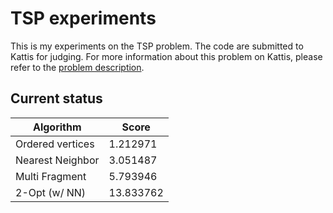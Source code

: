 # TSP experiments

This is my experiments on the TSP problem. The code are submitted to Kattis for judging. For more information
about this problem on Kattis, please refer to the [problem description](https://open.kattis.com/problems/tsp).

## Current status

| Algorithm          | Score      |
| ------------------ | ---------- |
| Ordered vertices   | 1.212971   |
| Nearest Neighbor   | 3.051487   |
| Multi Fragment     | 5.793946   |
| 2-Opt (w/ NN)      | 13.833762  |
